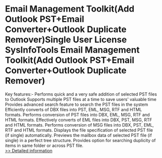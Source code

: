 # Email Management Toolkit(Add Outlook PST+Email Converter+Outlook Duplicate Remover)Single User License<br />SysInfoTools Email Management Toolkit(Add Outlook PST+Email Converter+Outlook Duplicate Remover)
Key features:-
Performs quick and a very safe addition of selected PST files to Outlook
Supports multiple PST files at a time to save users' valuable time
Provides advanced search feature to search the PST files in the system
Efficiently converts of DBX files into PST, EML, MSG, RTF and HTML formats.
Performs conversion of PST files into DBX, EML, MSG, RTF and HTML formats.
Effectively converts of EML files into DBX, PST, MSG, RTF and HTML formats.
Performs conversion of MSG files into DBX, PST, EML, RTF and HTML formats.
Displays the file specification of selected PST file (if single) automatically.
Previews the mailbox data of selected PST file (if single) in a perfect tree structure.
Provides option for searching duplicity of items in same folder or across PST file.<br />[>> Detailed information](https://secure.shareit.com/shareit/product.html?productid=300726389&affiliateid=200057808)
